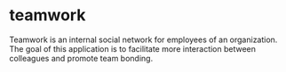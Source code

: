 # teamwork
Teamwork is an ​internal social network for employees of an organization. The goal of this application is to facilitate more interaction between colleagues and promote team bonding.
